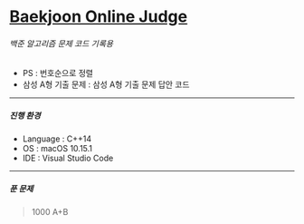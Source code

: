 # [Baekjoon Online Judge](https://www.acmicpc.net/)
###### 백준 알고리즘 문제 코드 기록용
* PS : 번호순으로 정렬
* 삼성 A형 기출 문제 : 삼성 A형 기출 문제 답안 코드 
--- 
##### 진행 환경
* Language : C++14
* OS : macOS 10.15.1
* IDE : Visual Studio Code
---
##### 푼 문제
>1000 A+B


